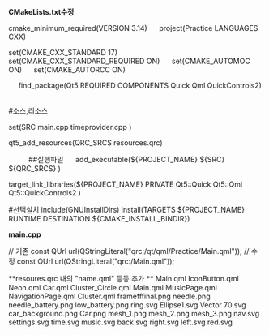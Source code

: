 **CMakeLists.txt수정**


cmake_minimum_required(VERSION 3.14)
&nbsp;&nbsp;&nbsp;&nbsp;
project(Practice LANGUAGES CXX)



set(CMAKE_CXX_STANDARD 17)
&nbsp;&nbsp;&nbsp;&nbsp;
set(CMAKE_CXX_STANDARD_REQUIRED ON)
&nbsp;&nbsp;&nbsp;&nbsp;
set(CMAKE_AUTOMOC ON)
&nbsp;&nbsp;&nbsp;&nbsp;
set(CMAKE_AUTORCC ON)

&nbsp;&nbsp;&nbsp;&nbsp;
find_package(Qt5 REQUIRED COMPONENTS Quick Qml QuickControls2)
&nbsp;&nbsp;&nbsp;&nbsp;
&nbsp;&nbsp;&nbsp;&nbsp;

#소스,리소스 

set(SRC
    main.cpp
    timeprovider.cpp
)

qt5_add_resources(QRC_SRCS resources.qrc)

&nbsp;&nbsp;&nbsp;&nbsp;
&nbsp;&nbsp;&nbsp;&nbsp;
##실행파일
&nbsp;&nbsp;&nbsp;&nbsp;
add_executable(${PROJECT_NAME}
    ${SRC}
    ${QRC_SRCS}
)

target_link_libraries(${PROJECT_NAME} PRIVATE
    Qt5::Quick
    Qt5::Qml
    Qt5::QuickControls2
)

#선택설치
include(GNUInstallDirs)
install(TARGETS ${PROJECT_NAME}
        RUNTIME DESTINATION ${CMAKE_INSTALL_BINDIR})

**main.cpp**


// 기존
const QUrl url(QStringLiteral("qrc:/qt/qml/Practice/Main.qml"));
// 수정
const QUrl url(QStringLiteral("qrc:/Main.qml"));

**resoures.qrc 내의 <filie>"name.qml"</file> 등등  추가 **
<RCC>
    <qresource prefix="/">
        <file>Main.qml</file>
	<file>IconButton.qml</file>
	<file>Neon.qml</file>
	<file>Car.qml</file>
	<file>Cluster_Circle.qml</file>
        <file>Main.qml</file>
	<file>MusicPage.qml</file>
	<file>NavigationPage.qml</file>
        <file>Cluster.qml</file>
    </qresource>
    <qresource prefix="/images">
        <file>framefffinal.png</file>
        <file>needle.png</file>
        <file>needle_battery.png</file>
        <file>low_battery.png</file>
        <file>ring.svg</file>
        <file>Ellipse1.svg</file>
        <file>Vector 70.svg</file>
        <file>car_background.png</file>
        <file>Car.png</file>
        <file>mesh_1.png</file>
        <file>mesh_2.png</file>
        <file>mesh_3.png</file>
        <file>nav.svg</file>
        <file>settings.svg</file>
        <file>time.svg</file>
        <file>music.svg</file>
        <file>back.svg</file>
        <file>right.svg</file>
        <file>left.svg</file>
        <file>red.svg</file>
    </qresource>
</RCC>


